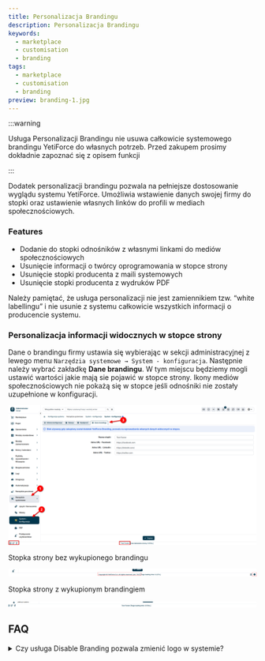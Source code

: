 ```yaml
---
title: Personalizacja Brandingu
description: Personalizacja Brandingu
keywords:
  - marketplace
  - customisation
  - branding
tags:
  - marketplace
  - customisation
  - branding
preview: branding-1.jpg
---
```


:::warning

Usługa Personalizacji Brandingu nie usuwa całkowicie systemowego brandingu YetiForce do własnych potrzeb. Przed zakupem prosimy dokładnie zapoznać się z opisem funkcji

:::

Dodatek personalizacji brandingu pozwala na pełniejsze dostosowanie wyglądu systemu YetiForce. Umożliwia wstawienie danych swojej firmy do stopki oraz ustawienie własnych linków do profili w mediach społecznościowych.

### Features

- Dodanie do stopki odnośników z własnymi linkami do mediów społecznościowych
- Usunięcie informacji o twórcy oprogramowania w stopce strony
- Usunięcie stopki producenta z maili systemowych
- Usunięcie stopki producenta z wydruków PDF

Należy pamiętać, że usługa personalizacji nie jest zamiennikiem tzw. “white labellingu” i nie usunie z systemu całkowicie wszystkich informacji o producencie systemu.

### Personalizacja informacji widocznych w stopce strony

Dane o brandingu firmy ustawia się wybierając w sekcji administracyjnej z lewego menu `Narzędzia systemowe → System - konfiguracja`. Następnie należy wybrać zakładkę **Dane brandingu**. W tym miejscu będziemy mogli ustawić wartości jakie mają sie pojawić w stopce strony. Ikony mediów społecznościowych nie pokażą się w stopce jeśli odnośniki nie zostały uzupełnione w konfiguracji.

![branding-1](branding-1.jpg)

Stopka strony bez wykupionego brandingu

![branding-2](branding-2.jpg)

Stopka strony z wykupionym brandingiem

![branding-3](branding-3.jpg)

## FAQ

<details>
<summary>Czy usługa Disable Branding pozwala zmienić logo w systemie?</summary>

Zmiana logo widocznego między innymi na stronie logowania możliwa jest bez konieczności wykupienia usługi Disable Branding. Szczegółowy opis jak zmienić logo w swoim systemie dostępny jest w naszej dokumentacji: [Jak zmienić logo YetiForce na własne?](https://doc.yetiforce.com/pl/administrator-guides/faq/how-to-change-logo/)

</details>
